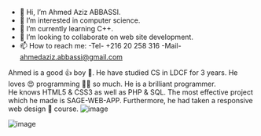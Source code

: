 - 👋 Hi, I’m Ahmed Aziz ABBASSI.
- 👀 I’m interested in computer science. 
- 🌱 I’m currently learning C++.
- 💞️ I’m looking to collaborate on web site development.
- 📫 How to reach me: -Tel- +216 20 258 316 -Mail- ahmedaziz.abbassi@gmail.com

Ahmed is a good 👍 boy 👦.
He have studied CS in LDCF for 3 years.
He loves 😍 programming 👨‍💻 so much.
He is a brilliant programmer.</br>
He knows HTML5 & CSS3 as well as PHP & SQL. The most effective project which he made is SAGE-WEB-APP. Furthermore, he had taken a responsive web design 🎨 course.
![image](https://user-images.githubusercontent.com/77698923/174254650-2afb6814-ec17-48f3-ab77-7b40ab95f342.png)

![image](https://user-images.githubusercontent.com/77698923/174254391-b8e41269-4137-4e35-88f7-b65ab5de80b5.png)


<!---
ahmed-99882/ahmed-99882 is a ✨ special ✨ repository because its `README.md` (this file) appears on your GitHub profile.
You can click the Preview link to take a look at your changes.
--->
